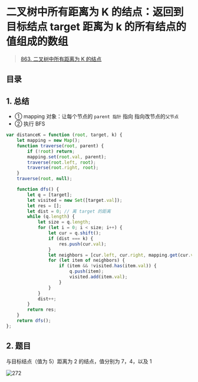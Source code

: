 
# 二叉树中所有距离为 K 的结点：返回到目标结点 target 距离为 k 的所有结点的值组成的数组


> [863. 二叉树中所有距离为 K 的结点](https://leetcode.cn/problems/all-nodes-distance-k-in-binary-tree/)


## 目录
<!-- toc -->
 ## 1. 总结 

- ① mapping 对象：让每个节点的 `parent 指针` 指向 指向改节点的`父节点`
- ② 执行 BFS 


```javascript
var distanceK = function (root, target, k) {
    let mapping = new Map();
    function traverse(root, parent) {
        if (!root) return;
        mapping.set(root.val, parent);
        traverse(root.left, root);
        traverse(root.right, root);
    }
    traverse(root, null);

    function dfs() {
        let q = [target];
        let visited = new Set([target.val]);
        let res = [];
        let dist = 0; // 离 target 的距离
        while (q.length) {
            let size = q.length;
            for (let i = 0; i < size; i++) {
                let cur = q.shift();
                if (dist === k) {
                    res.push(cur.val);
                }
                let neighbors = [cur.left, cur.right, mapping.get(cur.val)];
                for (let item of neighbors) {
                    if (item && !visited.has(item.val)) {
                        q.push(item);
                        visited.add(item.val);
                    }
                }
            }
            dist++;
        }
        return res;
    }
    return dfs();
};
```

## 2. 题目

与目标结点（值为 5）距离为 2 的结点，值分别为 7，4，以及 1

![272](#)